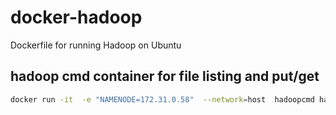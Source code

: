 # docker-hadoop
Dockerfile for running Hadoop on Ubuntu

## hadoop cmd container for file listing and put/get
```bash
docker run -it  -e "NAMENODE=172.31.0.58"  --network=host  hadoopcmd hadoop fs -ls /
```

